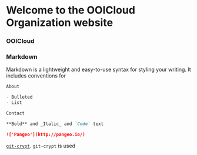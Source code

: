 # Welcome to the OOICloud Organization website
### OOICloud 
### Markdown

Markdown is a lightweight and easy-to-use syntax for styling your writing. It includes conventions for

```markdown
About

- Bulleted
- List

Contact

**Bold** and _Italic_ and `Code` text

!['Pangeo'](http://pangeo.io/)

```
[`git-crypt`](https://www.agwa.name/projects/git-crypt/). `git-crypt` is used
